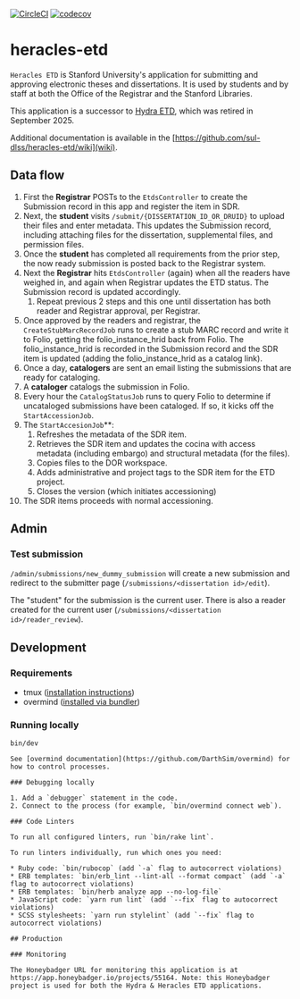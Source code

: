 [![CircleCI](https://dl.circleci.com/status-badge/img/gh/sul-dlss/heracles-etd/tree/main.svg?style=svg)](https://dl.circleci.com/status-badge/redirect/gh/sul-dlss/heracles-etd/tree/main)
[![codecov](https://codecov.io/gh/sul-dlss/heracles-etd/graph/badge.svg?token=YX0VEDM3J0)](https://codecov.io/gh/sul-dlss/heracles-etd)

# heracles-etd

`Heracles ETD` is Stanford University's application for submitting and approving electronic theses and dissertations. It is used by students and by staff at both the Office of the Registrar and the Stanford Libraries. 

This application is a successor to [Hydra ETD](https://github.com/sul-dlss-deprecated/hydra_etd), which was retired in September 2025.

Additional documentation is available in the [https://github.com/sul-dlss/heracles-etd/wiki](wiki).

## Data flow

1. First the **Registrar** POSTs to the `EtdsController` to create the Submission record in this app and register the item in SDR.
1. Next, the **student** visits `/submit/{DISSERTATION_ID_OR_DRUID}` to upload their files and enter metadata. This updates the Submission record, including attaching files for the dissertation, supplemental files, and permission files.
1. Once the **student** has completed all requirements from the prior step, the now ready submission is posted back to the Registrar system.
1. Next the **Registrar** hits `EtdsController` (again) when all the readers have weighed in, and again when Registrar updates the ETD status. The Submission record is updated accordingly.
   1. Repeat previous 2 steps and this one until dissertation has both reader and Registrar approval, per Registrar.
1. Once approved by the readers and registrar, the `CreateStubMarcRecordJob` runs to create a stub MARC record and write it to Folio, getting the folio_instance_hrid back from Folio. The folio_instance_hrid is recorded in the Submission record and the SDR item is updated (adding the folio_instance_hrid as a catalog link).
1. Once a day, **catalogers** are sent an email listing the submissions that are ready for cataloging.
1. A **cataloger** catalogs the submission in Folio.
1. Every hour the `CatalogStatusJob` runs to query Folio to determine if uncataloged submissions have been cataloged. If so, it kicks off the `StartAccessionJob`.
1. The `StartAccesionJob`**:
   1. Refreshes the metadata of the SDR item.
   2. Retrieves the SDR item and updates the cocina with access metadata (including embargo) and structural metadata (for the files).
   3. Copies files to the DOR workspace.
   4. Adds administrative and project tags to the SDR item for the ETD project.
   5. Closes the version (which initiates accessioning)
1. The SDR items proceeds with normal accessioning.

## Admin

### Test submission
`/admin/submissions/new_dummy_submission` will create a new submission and redirect to the submitter page (`/submissions/<dissertation id>/edit`).

The "student" for the submission is the current user. There is also a reader created for the current user (`/submissions/<dissertation id>/reader_review`).

## Development

### Requirements

* tmux ([installation instructions](https://github.com/tmux/tmux#installation))
* overmind ([installed via bundler](https://github.com/DarthSim/overmind/tree/master/packaging/rubygems#installation-with-rails))

### Running locally

```shell
bin/dev

See [overmind documentation](https://github.com/DarthSim/overmind) for how to control processes.

### Debugging locally

1. Add a `debugger` statement in the code.
2. Connect to the process (for example, `bin/overmind connect web`).

### Code Linters

To run all configured linters, run `bin/rake lint`.

To run linters individually, run which ones you need:

* Ruby code: `bin/rubocop` (add `-a` flag to autocorrect violations)
* ERB templates: `bin/erb_lint --lint-all --format compact` (add `-a` flag to autocorrect violations)
* ERB templates: `bin/herb analyze app --no-log-file`
* JavaScript code: `yarn run lint` (add `--fix` flag to autocorrect violations)
* SCSS stylesheets: `yarn run stylelint` (add `--fix` flag to autocorrect violations)

## Production

### Monitoring

The Honeybadger URL for monitoring this application is at https://app.honeybadger.io/projects/55164. Note: this Honeybadger project is used for both the Hydra & Heracles ETD applications.
